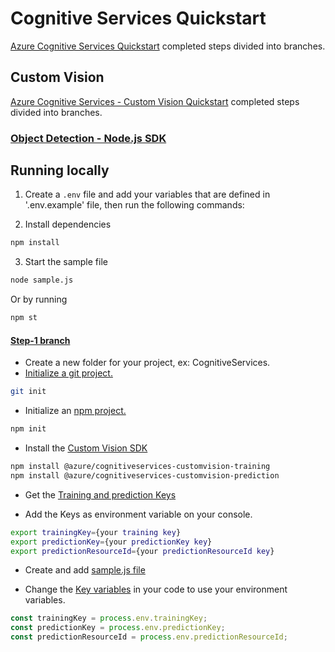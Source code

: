 # Cognitive Services Quickstart

[Azure Cognitive Services Quickstart](https://docs.microsoft.com/azure/cognitive-services/?WT.mc_id=aiml-0000-ayyonet) completed steps divided into branches.

## Custom Vision

[Azure Cognitive Services - Custom Vision Quickstart](https://docs.microsoft.com/azure/cognitive-services/custom-vision-service/?WT.mc_id=aiml-0000-ayyonet) completed steps divided into branches.

### [Object Detection - Node.js SDK](https://docs.microsoft.com/azure/cognitive-services/Custom-Vision-Service/node-tutorial-object-detection?WT.mc_id=aiml-0000-ayyonet)

## Running locally

1. Create a `.env` file and add your variables that are defined in '.env.example' file, then run the following commands:

2. Install dependencies

```bash
npm install
```

3. Start the sample file

```bash
node sample.js
```

Or by running

```bash
npm st
```

 ####  [Step-1 branch](https://github.com/Yonet/CognitiveServicesQuickstart/tree/step-1)

 - Create a new folder for your project, ex: CognitiveServices.
 - [Initialize a git project.](https://help.github.com/en/articles/adding-an-existing-project-to-github-using-the-command-line)

 ```bash
 git init
 ```

 - Initialize an [npm project.](https://docs.npmjs.com/creating-a-package-json-file)

 ```bash
 npm init
 ```

 - Install the [Custom Vision SDK](https://docs.microsoft.com/azure/cognitive-services/Custom-Vision-Service/node-tutorial-object-detection?WT.mc_id=aiml-0000-ayyonet#install-the-custom-vision-sdk)

 ```bash
npm install @azure/cognitiveservices-customvision-training
npm install @azure/cognitiveservices-customvision-prediction
 ```

- Get the [Training and prediction Keys](https://docs.microsoft.com/azure/cognitive-services/Custom-Vision-Service/node-tutorial-object-detection?WT.mc_id=aiml-0000-ayyonet#get-the-training-and-prediction-keys)

- Add the Keys as environment variable on your console.

```bash
export trainingKey={your training key}
export predictionKey={your predictionKey key}
export predictionResourceId={your predictionResourceId key}
```

 - Create and add [sample.js file](https://docs.microsoft.com/azure/cognitive-services/Custom-Vision-Service/node-tutorial-object-detection?WT.mc_id=aiml-0000-ayyonet#CognitiveServicesQuickstart-github-ayyonet)

 - Change the [Key variables](https://github.com/Yonet/CognitiveServicesQuickstart/blob/d5d9fab5e40791e0752f4ecad8ec5a753d67d7b8/sample.js#L7) in your code to use your environment variables.

 ```js
const trainingKey = process.env.trainingKey;
const predictionKey = process.env.predictionKey;
const predictionResourceId = process.env.predictionResourceId;
 ```

